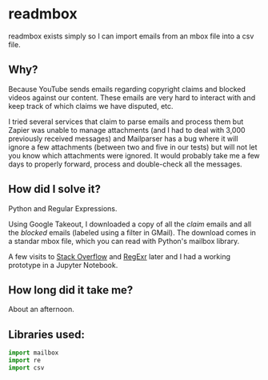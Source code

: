 # readmbox #

readmbox exists simply so I can import emails from an mbox file into a csv file.

## Why? ##

Because YouTube sends emails regarding copyright claims and blocked videos against our content. These emails are very hard to interact with and keep track of which claims we have disputed, etc.

I tried several services that claim to parse emails and process them but Zapier was unable to manage attachments (and I had to deal with 3,000 previously received messages) and Mailparser has a bug where it will ignore a few attachments (between two and five in our tests) but will not let you know which attachments were ignored. It would probably take me a few days to properly forward, process and double-check all the messages.

## How did I solve it? ##

Python and Regular Expressions.

Using Google Takeout, I downloaded a copy of all the _claim_ emails and all the _blocked_ emails (labeled using a filter in GMail). The download comes in a standar mbox file, which you can read with Python's mailbox library.

A few visits to [Stack Overflow](https://stackoverflow.com/a/31489271/469449) and [RegExr](https://regexr.com/) later and I had a working prototype in a Jupyter Notebook.

## How long did it take me? ##

About an afternoon.

## Libraries used: ###

```python
import mailbox
import re
import csv
```
